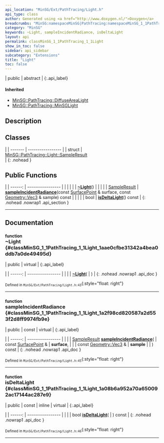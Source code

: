 ```yaml
---
api_location: "MinSG/Ext/PathTracing/Light.h"
api_type: class
author: Generated using <a href="http://www.doxygen.nl/">Doxygen</a>
breadcrumbs: "MinSG:namespaceMinSG|PathTracing:namespaceMinSG_1_1PathTracing"
category: "MinSG"
keywords: ~Light, sampleIncidentRadiance, isDeltaLight
layout: api
permalink: classMinSG_1_1PathTracing_1_1Light
show_in_toc: false
sidebar: api_sidebar
subcategory: "Extensions"
title: "Light"
toc: false
---
```


| public | abstract |
{:.api_label}

#### Inherited

* [MinSG::PathTracing::DiffuseAreaLight](classMinSG_1_1PathTracing_1_1DiffuseAreaLight)
* [MinSG::PathTracing::MinSGLight](classMinSG_1_1PathTracing_1_1MinSGLight)


## Description





## Classes

|
| ------- | ----------------- |
| struct | [MinSG::PathTracing::Light::SampleResult](structMinSG_1_1PathTracing_1_1Light_1_1SampleResult) <br/>  |
{: .nohead }


## Public Functions

|
| ------: | ----------------- |
|  | |
|  | **[~Light](#classMinSG_1_1PathTracing_1_1Light_1aae0cfbe31342a4bea0ddb7a0de49495d)**() |
|  | |
| [SampleResult](structMinSG_1_1PathTracing_1_1Light_1_1SampleResult) | **[sampleIncidentRadiance](#classMinSG_1_1PathTracing_1_1Light_1a2f98cd820587a2d553f2d8ff9974fb9e)**(const [SurfacePoint](classMinSG_1_1PathTracing_1_1SurfacePoint) & surface, const [Geometry::Vec3](namespaceGeometry#namespaceGeometry_1ab29e4544da9b15b5bf224cbf5b691313) & sample) const |
|  | |
| bool | **[isDeltaLight](#classMinSG_1_1PathTracing_1_1Light_1a08b6a952a70a650092ac17144ac287e9)**() const |
{: .nohead .nowrap1 .api_section }


-------------------------------------------------------------------

## Documentation

### <small>function</small><br/> ~Light {#classMinSG_1_1PathTracing_1_1Light_1aae0cfbe31342a4bea0ddb7a0de49495d}

| public | virtual |
{:.api_label}

|
| ------: | ----------------- |
|  |
|  **[~Light](#classMinSG_1_1PathTracing_1_1Light_1aae0cfbe31342a4bea0ddb7a0de49495d)**( |  ) |
{: .nohead .nowrap1 .api_doc }





<sub>Defined in `MinSG/Ext/PathTracing/Light.h:43`</sub>{:style="float: right"}

-------------------------------------------------------------------

### <small>function</small><br/> sampleIncidentRadiance {#classMinSG_1_1PathTracing_1_1Light_1a2f98cd820587a2d553f2d8ff9974fb9e}

| public | const | virtual |
{:.api_label}

|
| ------: | ----------------- |
|  |
| [SampleResult](structMinSG_1_1PathTracing_1_1Light_1_1SampleResult) **[sampleIncidentRadiance](#classMinSG_1_1PathTracing_1_1Light_1a2f98cd820587a2d553f2d8ff9974fb9e)**( | const [SurfacePoint](classMinSG_1_1PathTracing_1_1SurfacePoint) & | **surface**, |
| | const [Geometry::Vec3](namespaceGeometry#namespaceGeometry_1ab29e4544da9b15b5bf224cbf5b691313) & | **sample** |
|   ) const |
{: .nohead .nowrap1 .api_doc }





<sub>Defined in `MinSG/Ext/PathTracing/Light.h:45`</sub>{:style="float: right"}

-------------------------------------------------------------------

### <small>function</small><br/> isDeltaLight {#classMinSG_1_1PathTracing_1_1Light_1a08b6a952a70a650092ac17144ac287e9}

| public | const | inline | virtual |
{:.api_label}

|
| ------: | ----------------- |
|  |
| bool **[isDeltaLight](#classMinSG_1_1PathTracing_1_1Light_1a08b6a952a70a650092ac17144ac287e9)**( |  ) const |
{: .nohead .nowrap1 .api_doc }





<sub>Defined in `MinSG/Ext/PathTracing/Light.h:46`</sub>{:style="float: right"}

-------------------------------------------------------------------

